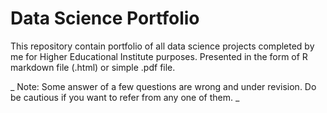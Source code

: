 # Data Science Portfolio
This repository contain portfolio of all data science projects completed by me for Higher Educational Institute purposes. Presented in the form of R markdown file (.html) or simple .pdf file.

_ Note: Some answer of a few questions are wrong and under revision. Do be cautious if you want to refer from any one of them. _
